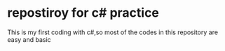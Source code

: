 # repostiroy for c# practice
This is my first coding with c#,so most of the codes in this repository are easy and basic

